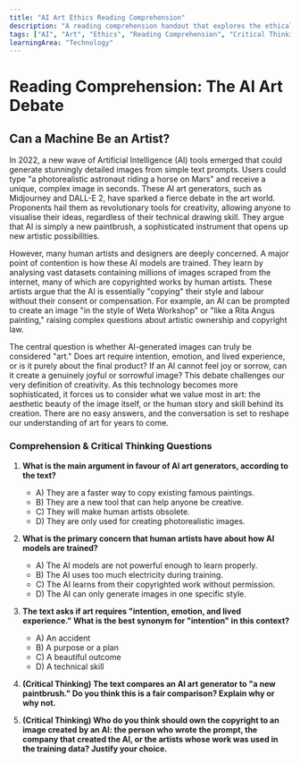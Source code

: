 ```yaml
---
title: "AI Art Ethics Reading Comprehension"
description: "A reading comprehension handout that explores the ethical debate surrounding AI art generators, copyright, and the definition of creativity. Includes critical thinking questions."
tags: ["AI", "Art", "Ethics", "Reading Comprehension", "Critical Thinking"]
learningArea: "Technology"
---
```


# Reading Comprehension: The AI Art Debate

## Can a Machine Be an Artist?

In 2022, a new wave of Artificial Intelligence (AI) tools emerged that could generate stunningly detailed images from simple text prompts. Users could type "a photorealistic astronaut riding a horse on Mars" and receive a unique, complex image in seconds. These AI art generators, such as Midjourney and DALL-E 2, have sparked a fierce debate in the art world. Proponents hail them as revolutionary tools for creativity, allowing anyone to visualise their ideas, regardless of their technical drawing skill. They argue that AI is simply a new paintbrush, a sophisticated instrument that opens up new artistic possibilities.

However, many human artists and designers are deeply concerned. A major point of contention is how these AI models are trained. They learn by analysing vast datasets containing millions of images scraped from the internet, many of which are copyrighted works by human artists. These artists argue that the AI is essentially "copying" their style and labour without their consent or compensation. For example, an AI can be prompted to create an image "in the style of Weta Workshop" or "like a Rita Angus painting," raising complex questions about artistic ownership and copyright law.

The central question is whether AI-generated images can truly be considered "art." Does art require intention, emotion, and lived experience, or is it purely about the final product? If an AI cannot feel joy or sorrow, can it create a genuinely joyful or sorrowful image? This debate challenges our very definition of creativity. As this technology becomes more sophisticated, it forces us to consider what we value most in art: the aesthetic beauty of the image itself, or the human story and skill behind its creation. There are no easy answers, and the conversation is set to reshape our understanding of art for years to come.

### Comprehension & Critical Thinking Questions

1.  **What is the main argument in favour of AI art generators, according to the text?**
    *   A) They are a faster way to copy existing famous paintings.
    *   B) They are a new tool that can help anyone be creative.
    *   C) They will make human artists obsolete.
    *   D) They are only used for creating photorealistic images.

2.  **What is the primary concern that human artists have about how AI models are trained?**
    *   A) The AI models are not powerful enough to learn properly.
    *   B) The AI uses too much electricity during training.
    *   C) The AI learns from their copyrighted work without permission.
    *   D) The AI can only generate images in one specific style.

3.  **The text asks if art requires "intention, emotion, and lived experience." What is the best synonym for "intention" in this context?**
    *   A) An accident
    *   B) A purpose or a plan
    *   C) A beautiful outcome
    *   D) A technical skill

4.  **(Critical Thinking) The text compares an AI art generator to "a new paintbrush." Do you think this is a fair comparison? Explain why or why not.**

5.  **(Critical Thinking) Who do you think should own the copyright to an image created by an AI: the person who wrote the prompt, the company that created the AI, or the artists whose work was used in the training data? Justify your choice.**